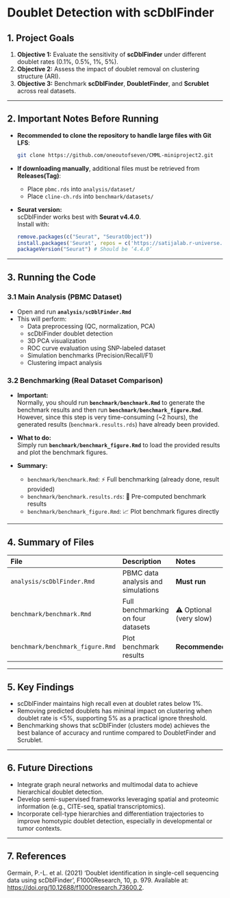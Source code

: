 # Doublet Detection with scDblFinder

## 1. Project Goals

1. **Objective 1:** Evaluate the sensitivity of **scDblFinder** under different doublet rates (0.1%, 0.5%, 1%, 5%).
2. **Objective 2:** Assess the impact of doublet removal on clustering structure (ARI).
3. **Objective 3:** Benchmark **scDblFinder**, **DoubletFinder**, and **Scrublet** across real datasets.

---

## 2. Important Notes Before Running

- **Recommended to clone the repository to handle large files with Git LFS**:
  ```bash
  git clone https://github.com/oneoutofseven/CMML-miniproject2.git
  ```
- **If downloading manually**, additional files must be retrieved from **Releases(Tag)**:
  - Place `pbmc.rds` into `analysis/dataset/`
  - Place `cline-ch.rds` into `benchmark/datasets/`

- **Seurat version:**  
  scDblFinder works best with **Seurat v4.4.0**.  
  Install with:
  ```r
  remove.packages(c("Seurat", "SeuratObject"))
  install.packages('Seurat', repos = c('https://satijalab.r-universe.dev'))
  packageVersion("Seurat") # Should be ‘4.4.0’
  ```

---

## 3. Running the Code

### 3.1 Main Analysis (PBMC Dataset)

- Open and run **`analysis/scDblFinder.Rmd`**
- This will perform:
  - Data preprocessing (QC, normalization, PCA)
  - scDblFinder doublet detection
  - 3D PCA visualization
  - ROC curve evaluation using SNP-labeled dataset
  - Simulation benchmarks (Precision/Recall/F1)
  - Clustering impact analysis

### 3.2 Benchmarking (Real Dataset Comparison)

- **Important:**  
  Normally, you should run **`benchmark/benchmark.Rmd`** to generate the benchmark results and then run **`benchmark/benchmark_figure.Rmd`**.  
  However, since this step is very time-consuming (~2 hours), the generated results (`benchmark.results.rds`) have already been provided.

- **What to do:**  
  Simply run **`benchmark/benchmark_figure.Rmd`** to load the provided results and plot the benchmark figures.

- **Summary:**
  - `benchmark/benchmark.Rmd`: ⚡ Full benchmarking (already done, result provided)
  - `benchmark/benchmark.results.rds`: 📄 Pre-computed benchmark results
  - `benchmark/benchmark_figure.Rmd`: 📈 Plot benchmark figures directly

---

## 4. Summary of Files

| File | Description | Notes |
|:-----|:------------|:------|
| `analysis/scDblFinder.Rmd` | PBMC data analysis and simulations | **Must run** |
| `benchmark/benchmark.Rmd` | Full benchmarking on four datasets | ⚠️ Optional (very slow) |
| `benchmark/benchmark_figure.Rmd` | Plot benchmark results | **Recommended** |

---

## 5. Key Findings

- scDblFinder maintains high recall even at doublet rates below 1%.
- Removing predicted doublets has minimal impact on clustering when doublet rate is <5%, supporting 5% as a practical ignore threshold.
- Benchmarking shows that scDblFinder (clusters mode) achieves the best balance of accuracy and runtime compared to DoubletFinder and Scrublet.

---

## 6. Future Directions

- Integrate graph neural networks and multimodal data to achieve hierarchical doublet detection.
- Develop semi-supervised frameworks leveraging spatial and proteomic information (e.g., CITE-seq, spatial transcriptomics).
- Incorporate cell-type hierarchies and differentiation trajectories to improve homotypic doublet detection, especially in developmental or tumor contexts.

---

## 7. References

Germain, P.-L. et al. (2021) ‘Doublet identification in single-cell sequencing data using scDblFinder’, F1000Research, 10, p. 979. Available at: https://doi.org/10.12688/f1000research.73600.2.

